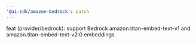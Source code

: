 ```yaml
---
'@ai-sdk/amazon-bedrock': patch
---
```


feat (provider/bedrock): support Bedrock amazon.titan-embed-text-v1 and amazon.titan-embed-text-v2:0 embeddings

